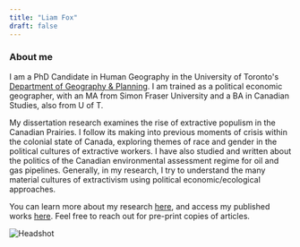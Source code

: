```yaml
---
title: "Liam Fox"
draft: false
---
```


<div class="two-column">

  <div class="text-column">

  ### About me
<p>
I am a PhD Candidate in Human Geography in the University of Toronto's <a href="https://www.geography.utoronto.ca/people/directories/graduate-students/liam-fox">Department of Geography & Planning</a>. I am trained as a political economic geographer, with an MA from Simon Fraser University and a BA in Canadian Studies, also from U of T.

My dissertation research examines the rise of extractive populism in the Canadian Prairies. I follow its making into previous moments of crisis within the colonial state of Canada, exploring themes of race and gender in the political cultures of extractive workers. I have also studied and written about the politics of the Canadian environmental assessment regime for oil and gas pipelines. Generally, in my research, I try to understand the many material cultures of extractivism using political economic/ecological approaches.

You can learn more about my research <a href="/research">here</a>, and access my published works
  <a href="/publications">here</a>. Feel free to reach out for pre-print copies of articles.
</p>
  </div>

  <div class="image-column">
    <img src="/images/headshot123.jpg" alt="Headshot" class="headshot" />
  </div>

</div>
